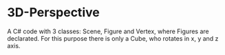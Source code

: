 # 3D-Perspective
A C# code with 3 classes: Scene, Figure and Vertex, where Figures are declarated. For this purpose there is only a Cube, who rotates in x, y and z axis.
